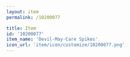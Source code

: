 ```yaml
---
layout: item
permalink: /10200077

title: Item
id: '10200077'
item_name: 'Devil-May-Care Spikes'
icon_url: 'item/icon/customize/10200077.png'
---
```

